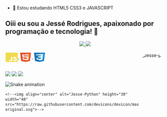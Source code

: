 - 🌱 Estou estudando HTML5 CSS3 e JAVASCRIPT

## Oiii eu sou a Jessé Rodrigues, apaixonado por programação e tecnologia! 👋
<div align="center">
  <a href="https://github.com/Jrodrygues">
  <img height="180em" src="https://github-readme-stats.vercel.app/api?username=Jrodrygues&show_icons=true&theme=dark&include_all_commits=true&count_private=true"/>
  <img height="180em" src="https://github-readme-stats.vercel.app/api/top-langs/?username=Jrodrygues&layout=compact&langs_count=7&theme=dark"/>
</div>
<div style="display: inline_block"><br>
  <img align="center" alt="Jesse-Js" height="30" width="40" src="https://raw.githubusercontent.com/devicons/devicon/master/icons/javascript/javascript-plain.svg">
  <img align="center" alt="Jesse-HTML" height="30" width="40" src="https://raw.githubusercontent.com/devicons/devicon/master/icons/html5/html5-original.svg">
  <img align="center" alt="Jesse-CSS" height="30" width="40" src="https://raw.githubusercontent.com/devicons/devicon/master/icons/css3/css3-original.svg">
  <img align="right" alt="Jesse-pic" height="150" style="border-radius:50px;" src="https://media.discordapp.net/attachments/974415467202613288/974415603186172035/download20220504175216.png?width=409&height=409">
</div>
  
  ##
 
<div> 
  <a href="https://instagram.com/J.rodryguez" target="_blank"><img src="https://img.shields.io/badge/-Instagram-%23E4405F?style=for-the-badge&logo=instagram&logoColor=white" target="_blank"></a>
  <a href = "mailto:contatojrodrygues.jr@gmail.com"><img src="https://img.shields.io/badge/-Gmail-%23333?style=for-the-badge&logo=gmail&logoColor=white" target="_blank"></a>
  <a href="https://www.linkedin.com/in/jrodrygues" target="_blank"><img src="https://img.shields.io/badge/-LinkedIn-%230077B5?style=for-the-badge&logo=linkedin&logoColor=white" target="_blank"></a> 
 
  ![Snake animation](https://github.com/Jrodrygues/Jrodrygues/blob/output/github-contribution-grid-snake.svg)
 
</div>

  
    <!--<img align="center" alt="Jesse-Python" height="30" width="40" src="https://raw.githubusercontent.com/devicons/devicon/master/icons/python/python-original.svg">-->
  <!--<img align="center" alt="Jesse-Csharp" height="30" width="40" src="https://raw.githubusercontent.com/devicons/devicon/master/icons/csharp/csharp-original.svg">-->
   <!--<img align="center" alt="Jesse-Ts" height="30" width="40" src="https://raw.githubusercontent.com/devicons/devicon/master/icons/typescript/typescript-plain.svg">-->
  <!--<img align="center" alt="Jesse-React" height="30" width="40" src="https://raw.githubusercontent.com/devicons/devicon/master/icons/react/react-original.svg">-->
